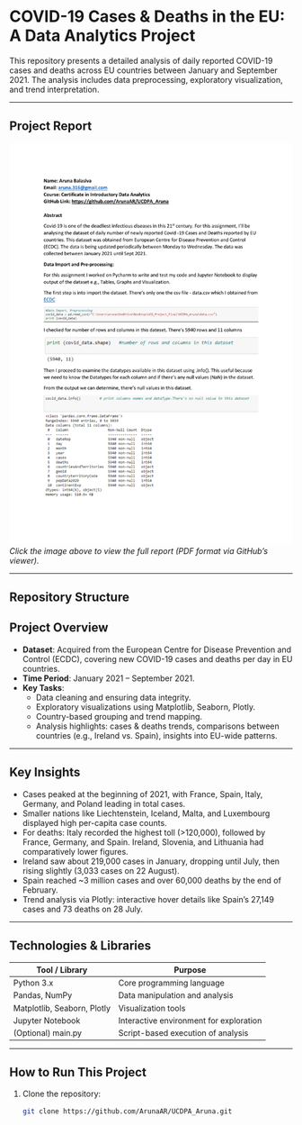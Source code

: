 #  COVID-19 Cases & Deaths in the EU: A Data Analytics Project

This repository presents a detailed analysis of daily reported COVID-19 cases and deaths across EU countries between January and September 2021. The analysis includes data preprocessing, exploratory visualization, and trend interpretation.

---

##  Project Report

[![Report Preview](report_preview.png)](UCDPA_Aruna_Balasiva_Report.pdf)  
*Click the image above to view the full report (PDF format via GitHub’s viewer).*

---

##  Repository Structure



##  Project Overview

- **Dataset**: Acquired from the European Centre for Disease Prevention and Control (ECDC), covering new COVID-19 cases and deaths per day in EU countries.
- **Time Period**: January 2021 – September 2021.
- **Key Tasks**:
  - Data cleaning and ensuring data integrity.
  - Exploratory visualizations using Matplotlib, Seaborn, Plotly.
  - Country-based grouping and trend mapping.
  - Analysis highlights: cases & deaths trends, comparisons between countries (e.g., Ireland vs. Spain), insights into EU-wide patterns.

---

##  Key Insights

- Cases peaked at the beginning of 2021, with France, Spain, Italy, Germany, and Poland leading in total cases.
- Smaller nations like Liechtenstein, Iceland, Malta, and Luxembourg displayed high per-capita case counts.
- For deaths: Italy recorded the highest toll (>120,000), followed by France, Germany, and Spain. Ireland, Slovenia, and Lithuania had comparatively lower figures.
- Ireland saw about 219,000 cases in January, dropping until July, then rising slightly (3,033 cases on 22 August).
- Spain reached ~3 million cases and over 60,000 deaths by the end of February.
- Trend analysis via Plotly: interactive hover details like Spain’s 27,149 cases and 73 deaths on 28 July.

---

##  Technologies & Libraries

| Tool / Library             | Purpose                                      |
|----------------------------|----------------------------------------------|
| Python 3.x                 | Core programming language                    |
| Pandas, NumPy              | Data manipulation and analysis               |
| Matplotlib, Seaborn, Plotly| Visualization tools                          |
| Jupyter Notebook           | Interactive environment for exploration      |
| (Optional) main.py         | Script-based execution of analysis           |

---

##  How to Run This Project

1. Clone the repository:
   ```bash
   git clone https://github.com/ArunaAR/UCDPA_Aruna.git
